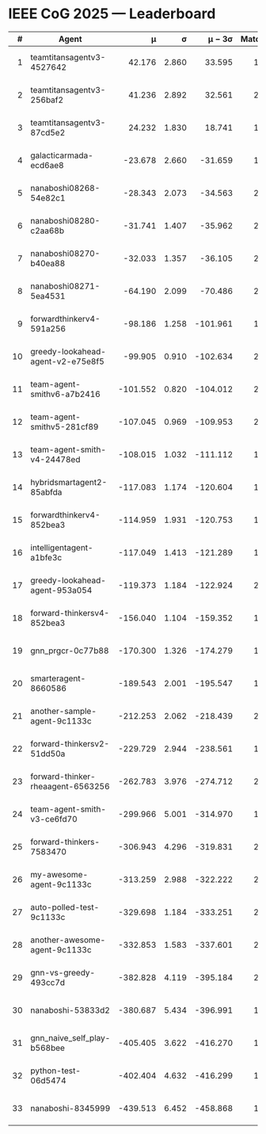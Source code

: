 # IEEE CoG 2025 — Leaderboard

| # | Agent | μ | σ | μ − 3σ | Matches | Updated |
|---:|---|---:|---:|---:|---:|---|
| 1 | teamtitansagentv3-4527642 | 42.176 | 2.860 | 33.595 | 1780 | 2025-09-01 10:45 |
| 2 | teamtitansagentv3-256baf2 | 41.236 | 2.892 | 32.561 | 2238 | 2025-09-01 10:45 |
| 3 | teamtitansagentv3-87cd5e2 | 24.232 | 1.830 | 18.741 | 1958 | 2025-09-01 10:45 |
| 4 | galacticarmada-ecd6ae8 | -23.678 | 2.660 | -31.659 | 1860 | 2025-09-01 10:45 |
| 5 | nanaboshi08268-54e82c1 | -28.343 | 2.073 | -34.563 | 2220 | 2025-09-01 10:45 |
| 6 | nanaboshi08280-c2aa68b | -31.741 | 1.407 | -35.962 | 2120 | 2025-09-01 10:45 |
| 7 | nanaboshi08270-b40ea88 | -32.033 | 1.357 | -36.105 | 2080 | 2025-09-01 10:45 |
| 8 | nanaboshi08271-5ea4531 | -64.190 | 2.099 | -70.486 | 2000 | 2025-09-01 10:45 |
| 9 | forwardthinkerv4-591a256 | -98.186 | 1.258 | -101.961 | 1590 | 2025-09-01 10:45 |
| 10 | greedy-lookahead-agent-v2-e75e8f5 | -99.905 | 0.910 | -102.634 | 2468 | 2025-09-01 10:45 |
| 11 | team-agent-smithv6-a7b2416 | -101.552 | 0.820 | -104.012 | 2240 | 2025-09-01 10:45 |
| 12 | team-agent-smithv5-281cf89 | -107.045 | 0.969 | -109.953 | 2060 | 2025-09-01 10:45 |
| 13 | team-agent-smith-v4-24478ed | -108.015 | 1.032 | -111.112 | 1920 | 2025-09-01 10:45 |
| 14 | hybridsmartagent2-85abfda | -117.083 | 1.174 | -120.604 | 1614 | 2025-09-01 10:45 |
| 15 | forwardthinkerv4-852bea3 | -114.959 | 1.931 | -120.753 | 1803 | 2025-09-01 10:45 |
| 16 | intelligentagent-a1bfe3c | -117.049 | 1.413 | -121.289 | 1854 | 2025-09-01 10:45 |
| 17 | greedy-lookahead-agent-953a054 | -119.373 | 1.184 | -122.924 | 2368 | 2025-09-01 10:45 |
| 18 | forward-thinkersv4-852bea3 | -156.040 | 1.104 | -159.352 | 1588 | 2025-09-01 10:45 |
| 19 | gnn_prgcr-0c77b88 | -170.300 | 1.326 | -174.279 | 1740 | 2025-09-01 10:45 |
| 20 | smarteragent-8660586 | -189.543 | 2.001 | -195.547 | 1777 | 2025-09-01 10:45 |
| 21 | another-sample-agent-9c1133c | -212.253 | 2.062 | -218.439 | 2160 | 2025-09-01 10:45 |
| 22 | forward-thinkersv2-51dd50a | -229.729 | 2.944 | -238.561 | 1880 | 2025-09-01 10:45 |
| 23 | forward-thinker-rheaagent-6563256 | -262.783 | 3.976 | -274.712 | 2200 | 2025-09-01 10:45 |
| 24 | team-agent-smith-v3-ce6fd70 | -299.966 | 5.001 | -314.970 | 1740 | 2025-09-01 10:45 |
| 25 | forward-thinkers-7583470 | -306.943 | 4.296 | -319.831 | 2200 | 2025-09-01 10:45 |
| 26 | my-awesome-agent-9c1133c | -313.259 | 2.988 | -322.222 | 2140 | 2025-09-01 10:45 |
| 27 | auto-polled-test-9c1133c | -329.698 | 1.184 | -333.251 | 2320 | 2025-09-01 10:45 |
| 28 | another-awesome-agent-9c1133c | -332.853 | 1.583 | -337.601 | 2260 | 2025-09-01 10:45 |
| 29 | gnn-vs-greedy-493cc7d | -382.828 | 4.119 | -395.184 | 2080 | 2025-09-01 10:45 |
| 30 | nanaboshi-53833d2 | -380.687 | 5.434 | -396.991 | 1980 | 2025-09-01 10:45 |
| 31 | gnn_naive_self_play-b568bee | -405.405 | 3.622 | -416.270 | 1200 | 2025-09-01 10:45 |
| 32 | python-test-06d5474 | -402.404 | 4.632 | -416.299 | 1660 | 2025-09-01 10:45 |
| 33 | nanaboshi-8345999 | -439.513 | 6.452 | -458.868 | 1800 | 2025-09-01 10:45 |
